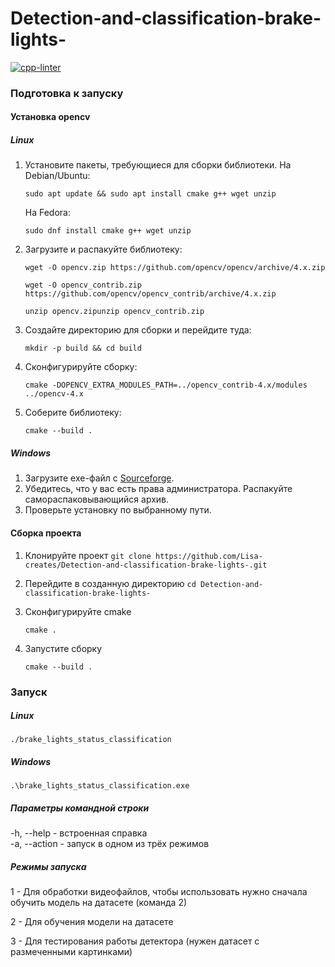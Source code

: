 # Detection-and-classification-brake-lights- 
[![cpp-linter](https://github.com/cpp-linter/cpp-linter-action/actions/workflows/cpp-linter.yml/badge.svg)](https://github.com/Lisa-creates/Detection-and-classification-brake-lights-/actions/workflows/linter.yml) 

### Подготовка к запуску
#### Установка opencv
##### Linux
1. Установите пакеты, требующиеся для сборки библиотеки.
   На Debian/Ubuntu:
   
   `sudo apt update && sudo apt install cmake g++ wget unzip`

   На Fedora:

   `sudo dnf install cmake g++ wget unzip`

3. Загрузите и распакуйте библиотеку: 

   `wget -O opencv.zip https://github.com/opencv/opencv/archive/4.x.zip`

   `wget -O opencv_contrib.zip https://github.com/opencv/opencv_contrib/archive/4.x.zip`

   `unzip opencv.zipunzip opencv_contrib.zip`
4. Создайте директорию для сборки и перейдите туда:

   `mkdir -p build && cd build`
5. Сконфигурируйте сборку: 

   `cmake -DOPENCV_EXTRA_MODULES_PATH=../opencv_contrib-4.x/modules ../opencv-4.x`
6. Соберите библиотеку: 

   `cmake --build .`

##### Windows
1. Загрузите exe-файл с [Sourceforge](https://sourceforge.net/projects/opencvlibrary/files/4.9.0/).
2. Убедитесь, что у вас есть права администратора. Распакуйте самораспаковывающийся архив.
3. Проверьте установку по выбранному пути.
#### Сборка проекта
1. Клонируйте проект
   `git clone https://github.com/Lisa-creates/Detection-and-classification-brake-lights-.git`
2.  Перейдите в созданную директорию
    `cd Detection-and-classification-brake-lights-`
4. Сконфигурируйте cmake

   `cmake .` 

5. Запустите сборку 

   `cmake --build .`

### Запуск
##### Linux
`./brake_lights_status_classification`
##### Windows
`.\brake_lights_status_classification.exe` 
##### Параметры командной строки 
-h, --help - встроенная справка  
-a, --action - запуск в одном из трёх режимов 
##### Режимы запуска 
1 - Для обработки видеофайлов, чтобы использовать нужно сначала обучить модель на датасете (команда 2) 

2 - Для обучения модели на датасете 

3 - Для тестирования работы детектора (нужен датасет с размеченными картинками) 
